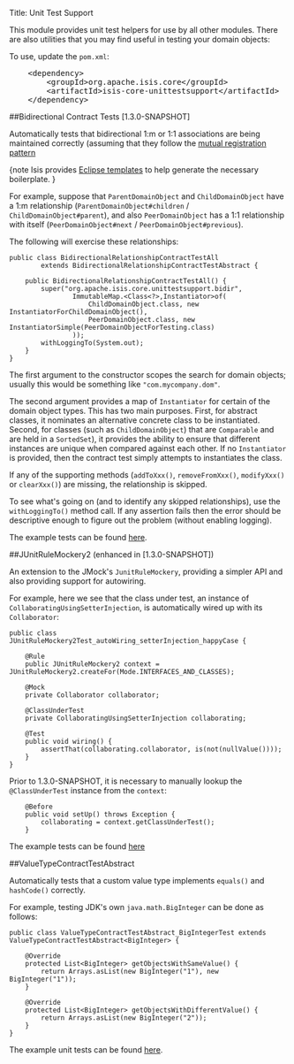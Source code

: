 Title: Unit Test Support

This module provides unit test helpers for use by all other modules.  There are also utilities that you may find useful in testing your domain objects:

To use, update the `pom.xml`:

<pre>
    &lt;dependency&gt;
        &lt;groupId&gt;org.apache.isis.core&lt;/groupId&gt;
        &lt;artifactId&gt;isis-core-unittestsupport&lt;/artifactId&gt;
    &lt;/dependency&gt;
</pre>

##Bidirectional Contract Tests [1.3.0-SNAPSHOT]

Automatically tests that bidirectional 1:m or 1:1 associations are being maintained correctly (assuming that they follow the [mutual registration pattern](../applib-guide/how-tos/how-to-04-060-How-to-set-up-and-maintain-bidirectional-relationships.html)

{note
Isis provides [Eclipse templates](../getting-started/editor-templates.html) to help generate the necessary boilerplate.
}

For example, suppose that `ParentDomainObject` and `ChildDomainObject` have a 1:m relationship (`ParentDomainObject#children` / `ChildDomainObject#parent`), and also `PeerDomainObject` has a 1:1 relationship with itself (`PeerDomainObject#next` / `PeerDomainObject#previous`).  

The following will exercise these relationships:

    public class BidirectionalRelationshipContractTestAll
            extends BidirectionalRelationshipContractTestAbstract {
    
        public BidirectionalRelationshipContractTestAll() {
            super("org.apache.isis.core.unittestsupport.bidir", 
                    ImmutableMap.<Class<?>,Instantiator>of(
                        ChildDomainObject.class, new InstantiatorForChildDomainObject(),
                        PeerDomainObject.class, new InstantiatorSimple(PeerDomainObjectForTesting.class)
                    ));
            withLoggingTo(System.out);
        }
    }

The first argument to the constructor scopes the search for domain objects; usually this would be something like `"com.mycompany.dom"`.

The second argument provides a map of `Instantiator` for certain of the domain object types.  This has two main purposes.  First, for abstract classes, it nominates an alternative concrete class to be instantiated.  Second, for classes (such as `ChildDomainObject`) that are `Comparable` and are held in a `SortedSet`), it provides the ability to ensure that different instances are unique when compared against each other.  If no `Instantiator` is provided, then the contract test simply attempts to instantiates the class.

If any of the supporting methods (`addToXxx()`, `removeFromXxx()`, `modifyXxx()` or `clearXxx()`) are missing, the relationship is skipped.

To see what's going on (and to identify any skipped relationships), use the `withLoggingTo()` method call.  If any assertion fails then the error should be descriptive enough to figure out the problem (without enabling logging).

The example tests can be found [here](https://github.com/apache/isis/tree/master/core/unittestsupport/src/test/java/org/apache/isis/core/unittestsupport/bidir).

##JUnitRuleMockery2 (enhanced in [1.3.0-SNAPSHOT])

An extension to the JMock's `JunitRuleMockery`, providing a simpler API and also providing support for autowiring.

For example, here we see that the class under test, an instance of `CollaboratingUsingSetterInjection`, is automatically wired up with its `Collaborator`:

    public class JUnitRuleMockery2Test_autoWiring_setterInjection_happyCase {
    
        @Rule
        public JUnitRuleMockery2 context = JUnitRuleMockery2.createFor(Mode.INTERFACES_AND_CLASSES);
    
        @Mock
        private Collaborator collaborator;
    
        @ClassUnderTest
        private CollaboratingUsingSetterInjection collaborating;
    
        @Test
        public void wiring() {
        	assertThat(collaborating.collaborator, is(not(nullValue())));
        }
    }

Prior to 1.3.0-SNAPSHOT, it is necessary to manually lookup the `@ClassUnderTest` instance from the `context`:

        @Before
        public void setUp() throws Exception {
        	collaborating = context.getClassUnderTest();
        }


The example tests can be found [here](https://github.com/apache/isis/tree/master/core/unittestsupport/src/test/java/org/apache/isis/core/unittestsupport/jmocking)

##ValueTypeContractTestAbstract

Automatically tests that a custom value type implements `equals()` and `hashCode()` correctly.

For example, testing JDK's own `java.math.BigInteger` can be done as follows:

    public class ValueTypeContractTestAbstract_BigIntegerTest extends ValueTypeContractTestAbstract<BigInteger> {
    
        @Override
        protected List<BigInteger> getObjectsWithSameValue() {
            return Arrays.asList(new BigInteger("1"), new BigInteger("1"));
        }
    
        @Override
        protected List<BigInteger> getObjectsWithDifferentValue() {
            return Arrays.asList(new BigInteger("2"));
        }
    }

The example unit tests can be found [here](https://github.com/apache/isis/tree/master/core/unittestsupport/src/test/java/org/apache/isis/core/unittestsupport/value).
